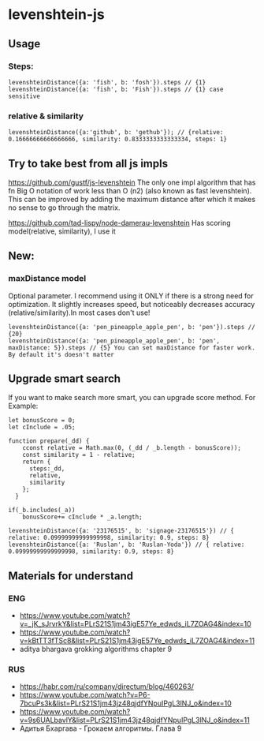 # levenshtein-js

## Usage

### Steps: 
```
levenshteinDistance({a: 'fish', b: 'fosh'}).steps // {1}
levenshteinDistance({a: 'fish', b: 'Fish'}).steps // {1} case sensitive
```
### relative & similarity
```
levenshteinDistance({a:'github', b: 'gethub'}); // {relative: 0.16666666666666666, similarity: 0.8333333333333334, steps: 1}
```

## Try to take best from all js impls

https://github.com/gustf/js-levenshtein
The only one impl algorithm that has fn Big O notation of work less than O (n2) (also known as fast levenshtein). This can be improved by adding the maximum distance after which it makes no sense to go through the matrix.

https://github.com/tad-lispy/node-damerau-levenshtein
Has scoring model(relative, similarity), I use it

## New:
### maxDistance model
Optional parameter. I recommend using it ONLY if there is a strong need for optimization. It slightly increases speed, but noticeably decreases accuracy (relative/similarity).In most cases don't use!
```
levenshteinDistance({a: 'pen_pineapple_apple_pen', b: 'pen'}).steps // {20} 
levenshteinDistance({a: 'pen_pineapple_apple_pen', b: 'pen', maxDistance: 5}).steps // {5} You can set maxDistance for faster work. By default it's doesn't matter
```

## Upgrade smart search
If you want to make search more smart, you can upgrade score method. For Example:
```
let bonusScore = 0;
let сInclude = .05;

function prepare(_dd) {
    cconst relative = Math.max(0, (_dd / _b.length - bonusScore));
    const similarity = 1 - relative;
    return {
      steps:_dd,
      relative,
      similarity
    };
  }

if(_b.includes(_a))
    bonusScore+= сInclude * _a.length;

levenshteinDistance({a: '23176515', b: 'signage-23176515'}) // { relative: 0.09999999999999998, similarity: 0.9, steps: 8}
levenshteinDistance({a: 'Ruslan', b: 'Ruslan-Yoda'}) // { relative: 0.09999999999999998, similarity: 0.9, steps: 8}
```
## Materials for understand 
### ENG
* https://www.youtube.com/watch?v=_jK_sJrvrkY&list=PLrS21S1jm43igE57Ye_edwds_iL7ZOAG4&index=10
* https://www.youtube.com/watch?v=kBtTT3fTSc8&list=PLrS21S1jm43igE57Ye_edwds_iL7ZOAG4&index=11
* aditya bhargava grokking algorithms chapter 9
### RUS
* https://habr.com/ru/company/directum/blog/460263/
* https://www.youtube.com/watch?v=P6-7bcuPs3k&list=PLrS21S1jm43jz48qjdfYNpuIPgL3lNJ_o&index=10
* https://www.youtube.com/watch?v=9s6UALbavlY&list=PLrS21S1jm43jz48qjdfYNpuIPgL3lNJ_o&index=11
* Адитья Бхаргава - Грокаем алгоритмы. Глава 9
